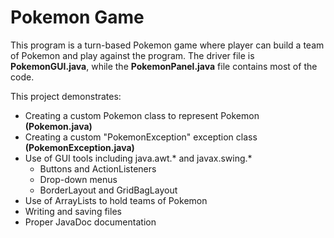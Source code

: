 # Pokemon Game
This program is a turn-based Pokemon game where player can build a team of Pokemon and play against the program.  The driver file is **PokemonGUI.java**, while the **PokemonPanel.java** file contains most of the code.

This project demonstrates:
- Creating a custom Pokemon class to represent Pokemon **(Pokemon.java)**
- Creating a custom "PokemonException" exception class **(PokemonException.java)**
- Use of GUI tools including java.awt.* and javax.swing.*
  - Buttons and ActionListeners
  - Drop-down menus
  - BorderLayout and GridBagLayout
- Use of ArrayLists to hold teams of Pokemon
- Writing and saving files
- Proper JavaDoc documentation
